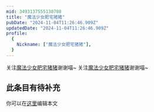 ```yaml
---
mid: 3493137555130708
title: "魔法少女肥宅猪猪"
pubDate: "2024-11-04T11:26:46.909Z"
updatedDate: "2024-11-04T11:26:46.909Z"
profile:
  {
    Nickname: ["魔法少女肥宅猪猪"],
  }
---
```


关注[魔法少女肥宅猪猪](https://space.bilibili.com/3493137555130708)谢谢喵~ 关注[魔法少女肥宅猪猪](https://space.bilibili.com/3493137555130708)谢谢喵~

## 此条目有待补充
你可以在[这里](https://github.com/Yuhanawa/VTuber.ICU/edit/master/src/content/v/魔法少女肥宅猪猪/index.md)编辑本文
